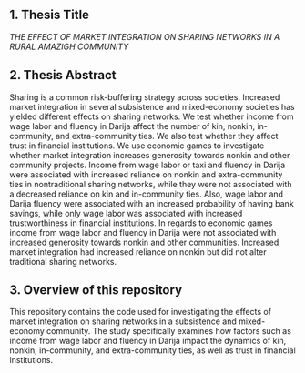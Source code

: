 ## 1. Thesis Title
*THE EFFECT OF MARKET INTEGRATION ON SHARING NETWORKS IN A RURAL AMAZIGH COMMUNITY* 


## 2. Thesis Abstract
Sharing is a common risk-buffering strategy across societies. Increased market 
integration in several subsistence and mixed-economy societies has yielded different 
effects on sharing networks. We test whether income from wage labor and fluency in 
Darija affect the number of kin, nonkin, in-community, and extra-community ties. We 
also test whether they affect trust in financial institutions. We use economic games to 
investigate whether market integration increases generosity towards nonkin and 
other community projects. Income from wage labor or taxi and fluency in Darija were 
associated with increased reliance on nonkin and extra-community ties in 
nontraditional sharing networks, while they were not associated with a decreased 
reliance on kin and in-community ties. Also, wage labor and Darija fluency were 
associated with an increased probability of having bank savings, while only wage 
labor was associated with increased trustworthiness in financial institutions. In 
regards to economic games income from wage labor and fluency in Darija were not 
associated with increased generosity towards nonkin and other communities. 
Increased market integration had increased reliance on nonkin but did not alter 
traditional sharing networks. 

## 3. Overview of this repository
This repository contains the code used for investigating the effects of market integration on sharing networks in a subsistence and mixed-economy community. The study specifically examines how factors such as income from wage labor and fluency in Darija impact the dynamics of kin, nonkin, in-community, and extra-community ties, as well as trust in financial institutions.
